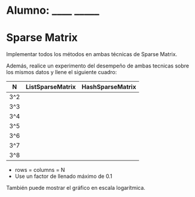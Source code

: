 # Alumno: ____   _____

# Sparse Matrix
Implementar todos los métodos en ambas técnicas de Sparse Matrix. 

Además, realice un experimento del desempeño de ambas tecnicas sobre los mismos datos y llene el siguiente cuadro:


| N   | ListSparseMatrix | HashSparseMatrix |
|-----|------------------|------------------|
| 3^2 |                  |                  |
| 3^3 |                  |                  |
| 3^4 |                  |                  |
| 3^5 |                  |                  |
| 3^6 |                  |                  |
| 3^7 |                  |                  |
| 3^8 |                  |                  |

* rows = columns = N 
* Use un factor de llenado máximo de 0.1  

También puede mostrar el gráfico en escala logarítmica. 